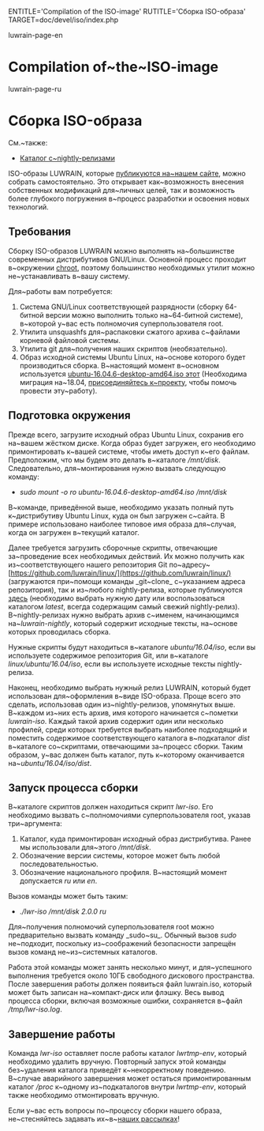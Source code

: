 
ENTITLE='Compilation of the ISO-image'
RUTITLE='Сборка  ISO-образа'
TARGET=doc/devel/iso/index.php

luwrain-page-en

# Compilation of~the~ISO-image

luwrain-page-ru

# Сборка ISO-образа

См.~также:

* [Каталог с~nightly-релизами](http://download.luwrain.org/nightly/latest/)

ISO-образы LUWRAIN, которые [публикуются на~нашем сайте](local:/download/iso/),
можно собрать самостоятельно.
Это открывает как~возможность внесения собственных модификаций  для~личных целей,
так и возможность более глубокого погружения в~процесс разработки и освоения новых технологий.

## Требования

Сборку ISO-образов LUWRAIN можно выполнять на~большинстве современных дистрибутивов GNU/Linux.
Основной процесс проходит  в~окружении [chroot](https://ru.wikipedia.org/wiki/Chroot),
поэтому большинство необходимых утилит можно не~устанавливать в~вашу систему.

Для~работы вам потребуется:

1. Система GNU/Linux соответствующей разрядности
(сборку 64-битной версии можно выполнить только на~64-битной  системе),
в~которой у~вас есть полномочия суперпользователя root.
1. Утилита unsquashfs для~распаковки сжатого архива с~файлами корневой файловой системы.
1. Утилита git для~получения наших скриптов (необязательно).
1. Образ исходной системы Ubuntu Linux, на~основе которого будет производиться сборка.
В~настоящий момент в~основном используется [ubuntu-16.04.6-desktop-amd64.iso этот](http://releases.ubuntu.com/xenial/ubuntu-16.04.6-desktop-amd64.iso)
(Необходима миграция на~18.04, [присоединяйтесь к~проекту](local:/doc/user/start/developers), чтобы помочь провести эту~работу).

## Подготовка окружения

Прежде всего, загрузите исходный образ Ubuntu Linux, сохранив его на~вашем жёстком диске.
Когда образ будет загружен, его необходимо примонтировать к~вашей системе,
чтобы иметь доступ к~его файлам.
Предположим, что мы будем это делать в~каталоге _/mnt/disk_.
Следовательно, для~монтирования нужно вызвать  следующую команду:

* _sudo mount -o ro  ubuntu-16.04.6-desktop-amd64.iso /mnt/disk_

В~команде, приведённой выше, необходимо указать полный путь к~дистрибутиву Ubuntu Linux,
куда он был загружен с~сайта.
В примере использовано наиболее типовое имя образа для~случая, когда он загружен в~текущий каталог.

Далее требуется загрузить сборочные скрипты,
отвечающие за~проведение всех необходимых  действий.
Их можно получить как из~соответствующего нашего репозитория Git по~адресу~[https://github.com/luwrain/linux/](https://github.com/luwrain/linux/)
(загружаются при~помощи команды _git~clone_ с~указанием адреса репозитория),
так и из~любого nightly-релиза,
которые публикуются [здесь](http://download.luwrain.org/nightly/)
(необходимо выбрать нужную дату или воспользоваться каталогом _latest_, всегда содержащим самый свежий nightly-релиз).
В~nightly-релизах нужно выбрать архив с~именем, начинающимся на~_luwrain-nightly_,
который содержит исходные тексты,
на~основе которых проводилась сборка.

Нужные скрипты будут находиться в~каталоге _ubuntu/16.04/iso_,
если вы используете содержимое репозитория Git,
или в~каталоге _linux/ubuntu/16.04/iso_,
если вы используете  исходные тексты nightly-релиза.

Наконец, необходимо выбрать нужный релиз LUWRAIN,
который будет использован для~оформления в~виде ISO-образа.
Проще всего это сделать, использовав один из~nightly-релизов, упомянутых выше.
В~каждом из~них есть архив, имя которого начинается с~пометки _luwrain-iso_.
Каждый такой архив содержит один или несколько профилей,
среди которых требуется выбрать наиболее подходящий и поместить содержимое соответствующего каталога
в~подкаталог _dist_ в~каталоге со~скриптами, отвечающими за~процесс сборки.
Таким образом, у~вас должен быть каталог, путь к~которому оканчивается на~_ubuntu/16.04/iso/dist_.

## Запуск процесса сборки

В~каталоге скриптов должен находиться  скрипт _lwr-iso_.
Его необходимо вызвать с~полномочиями суперпользователя root,
указав три~аргумента:

1. Каталог, куда примонтирован исходный образ дистрибутива. Ранее мы использовали для~этого _/mnt/disk_.
1. Обозначение версии системы, которое может быть любой последовательностью.
1. Обозначение национального профиля. В~настоящий момент допускается _ru_ или _en_.

Вызов команды может быть таким:

* _./lwr-iso /mnt/disk 2.0.0 ru_

Для~получения полномочий суперпользователя root
можно предварительно вызвать команду _sudo~su_.
Обычный вызов _sudo_ не~подходит,
поскольку из~соображений безопасности запрещён вызов команд не~из~системных каталогов.

Работа этой команды может занять несколько минут,
и для~успешного выполнения требуется около 10ГБ свободного дискового пространства.
После завершения работы должен появиться файл luwrain.iso,
который может быть записан на~компакт-диск или флэшку.
Весь вывод процесса сборки, включая возможные ошибки, сохраняется в~файл _/tmp/lwr-iso.log_.

## Завершение работы

Команда _lwr-iso_ оставляет после работы каталог _lwrtmp-env_,
который необходимо удалить вручную.
Повторный запуск этой команды без~удаления каталога приведёт к~некорректному поведению.
В~случае аварийного завершения может остаться примонтированным каталог _/proc_ к~одному из~подкаталогов внутри _lwrtmp-env_,
который также необходимо отмонтировать вручную.

Если у~вас есть вопросы по~процессу сборки нашего образа,
не~стесняйтесь  задавать их~в~[наших рассылках](local:/community/mailing-lists/)!
